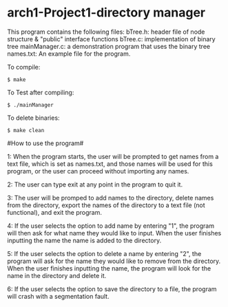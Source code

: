 # arch1-Project1-directory manager

This program contains the following files:
 bTree.h: header file of node structure & "public" interface functions
 bTree.c: implementation of binary tree
 mainManager.c: a demonstration program that uses the binary tree
 names.txt: An example file for the program.
 

To compile:
~~~
$ make
~~~

To Test after compiling:
~~~
$ ./mainManager
~~~

To delete binaries:
~~~
$ make clean
~~~

#How to use the program#

1: When the program starts, the user will be prompted to get names from a text file, which is set as names.txt, and those names will be used for this program, or the user can proceed without importing any names.

2: The user can type exit at any point in the program to quit it.

3: The user will be promped to add names to the directory, delete names from the directory, export the names of the directory to a text file (not functional), and exit the program.

4: If the user selects the option to add name by entering "1", the program will then ask for what name they would like to input. When the user finishes inputting the name the name is added to the directory.

5: If the user selects the option to delete a name by entering "2", the program will ask for the name they would like to remove from the directory. When the user finishes inputting the name, the program will look for the name in the directory and delete it.

6: If the user selects the option to save the directory to a file, the program will crash with a segmentation fault.
